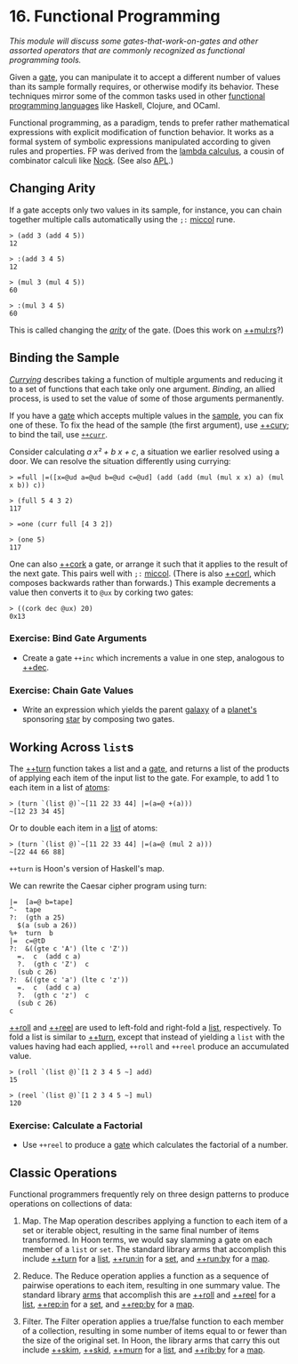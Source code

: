 # 16. Functional Programming

_This module will discuss some gates-that-work-on-gates and other assorted operators that are commonly recognized as functional programming tools._

Given a [gate](../../glossary/gate), you can manipulate it to accept a different number of values than its sample formally requires, or otherwise modify its behavior.  These techniques mirror some of the common tasks used in other [functional programming languages](https://en.wikipedia.org/wiki/Functional_programming) like Haskell, Clojure, and OCaml.

Functional programming, as a paradigm, tends to prefer rather mathematical expressions with explicit modification of function behavior.  It works as a formal system of symbolic expressions manipulated according to given rules and properties.  FP was derived from the [lambda calculus](https://en.wikipedia.org/wiki/Lambda_calculus), a cousin of combinator calculi like [Nock](../../glossary/nock).  (See also [APL](https://en.wikipedia.org/wiki/APL_%28programming_language%29).)

##  Changing Arity

If a gate accepts only two values in its sample, for instance, you can chain together multiple calls automatically using the `;:` [miccol](../../language/hoon/reference/rune/mic#-miccol) rune.

```hoon
> (add 3 (add 4 5))
12

> :(add 3 4 5)
12

> (mul 3 (mul 4 5))
60

> :(mul 3 4 5)
60
```

This is called changing the [_arity_](https://en.wikipedia.org/wiki/Arity) of the gate.  (Does this work on [++mul:rs](../../language/hoon/reference/stdlib/3b#mulrs)?)


##  Binding the Sample

[_Currying_](https://en.wikipedia.org/wiki/Currying) describes taking a function of multiple arguments and reducing it to a set of functions that each take only one argument.  _Binding_, an allied process, is used to set the value of some of those arguments permanently.

If you have a [gate](../../glossary/gate) which accepts multiple values in the [sample](../../glossary/sample), you can fix one of these.  To fix the head of the sample (the first argument), use [++cury](../../language/hoon/reference/stdlib/2n#cury); to bind the tail, use [`++curr`](../../language/hoon/reference/stdlib/2n#curr).

Consider calculating _a x² + b x + c_, a situation we earlier resolved using a door.  We can resolve the situation differently using currying:

```hoon
> =full |=([x=@ud a=@ud b=@ud c=@ud] (add (add (mul (mul x x) a) (mul x b)) c))

> (full 5 4 3 2)
117

> =one (curr full [4 3 2])  

> (one 5)  
117
```

One can also [++cork](../../language/hoon/reference/stdlib/2n#cork) a gate, or arrange it such that it applies to the result of the next gate.  This pairs well with `;:` [miccol](../../language/hoon/reference/rune/mic#-miccol).  (There is also [++corl](../../language/hoon/reference/stdlib/2n#corl), which composes backwards rather than forwards.) This example decrements a value then converts it to `@ux` by corking two gates:

```hoon
> ((cork dec @ux) 20)  
0x13
```

### Exercise:  Bind Gate Arguments

- Create a gate `++inc` which increments a value in one step, analogous to [++dec](../../language/hoon/reference/stdlib/1a#dec).

### Exercise:  Chain Gate Values

- Write an expression which yields the parent [galaxy](../../glossary/galaxy) of a [planet's](../../glossary/planet) sponsoring [star](../../glossary/star) by composing two gates.

##  Working Across `list`s

The [++turn](../../language/hoon/reference/stdlib/2b#turn) function takes a list and a [gate](../../glossary/gate), and returns a list of the products of applying each item of the input list to the gate. For example, to add 1 to each item in a list of [atoms](../../glossary/atom):

```hoon
> (turn `(list @)`~[11 22 33 44] |=(a=@ +(a)))
~[12 23 34 45]
```
Or to double each item in a [list](../../glossary/list) of atoms:

```hoon
> (turn `(list @)`~[11 22 33 44] |=(a=@ (mul 2 a)))
~[22 44 66 88]
```
`++turn` is Hoon's version of Haskell's map.

We can rewrite the Caesar cipher program using turn:

```hoon
|=  [a=@ b=tape]
^-  tape
?:  (gth a 25)
  $(a (sub a 26))
%+  turn  b
|=  c=@tD
?:  &((gte c 'A') (lte c 'Z'))
  =.  c  (add c a)
  ?.  (gth c 'Z')  c
  (sub c 26)
?:  &((gte c 'a') (lte c 'z'))
  =.  c  (add c a)
  ?.  (gth c 'z')  c
  (sub c 26)
c
```

[++roll](../../language/hoon/reference/stdlib/2b#roll) and [++reel](../../language/hoon/reference/stdlib/2b#reel) are used to left-fold and right-fold a [list](../../glossary/list), respectively.  To fold a list is similar to [++turn](../../language/hoon/reference/stdlib/2b#turn), except that instead of yielding a `list` with the values having had each applied, `++roll` and `++reel` produce an accumulated value.

```hoon
> (roll `(list @)`[1 2 3 4 5 ~] add)
15

> (reel `(list @)`[1 2 3 4 5 ~] mul)
120
```

### Exercise:  Calculate a Factorial

- Use `++reel` to produce a [gate](../../glossary/gate) which calculates the factorial of a number.


##  Classic Operations

Functional programmers frequently rely on three design patterns to produce operations on collections of data:

1. Map.  The Map operation describes applying a function to each item of a set or iterable object, resulting in the same final number of items transformed.  In Hoon terms, we would say slamming a gate on each member of a `list` or `set`.  The standard library arms that accomplish this include [++turn](../../language/hoon/reference/stdlib/2b#turn) for a [list](../../glossary/list), [++run:in](../../language/hoon/reference/stdlib/2h#repin) for a [set](../../language/hoon/reference/stdlib/2o#set), and [++run:by](../../language/hoon/reference/stdlib/2i#runby) for a [map](../../language/hoon/reference/stdlib/2o#map).

2. Reduce.  The Reduce operation applies a function as a sequence of pairwise operations to each item, resulting in one summary value. The standard library [arms](../../glossary/arm) that accomplish this are [++roll](../../language/hoon/reference/stdlib/2b#roll) and [++reel](../../language/hoon/reference/stdlib/2b#reel) for a [list](../../glossary/list), [++rep:in](../../language/hoon/reference/stdlib/2h#repin) for a [set](../../language/hoon/reference/stdlib/2o#set), and [++rep:by](../../language/hoon/reference/stdlib/2i#repby) for a [map](../../language/hoon/reference/stdlib/2o#map).

3. Filter.  The Filter operation applies a true/false function to each member of a collection, resulting in some number of items equal to or fewer than the size of the original set.  In Hoon, the library arms that carry this out include [++skim](../../language/hoon/reference/stdlib/2b#skim), [++skid](../../language/hoon/reference/stdlib/2b#skid), [++murn](../../language/hoon/reference/stdlib/2b#murn) for a [list](../../glossary/list), and [++rib:by](../../language/hoon/reference/stdlib/2i#ribby) for a [map](../../language/hoon/reference/stdlib/2o#map).
